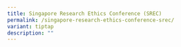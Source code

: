 ```yaml
---
title: Singapore Research Ethics Conference (SREC)
permalink: /singapore-research-ethics-conference-srec/
variant: tiptap
description: ""
---
```

<p></p>